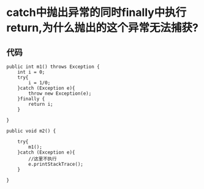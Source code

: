 # catch中抛出异常的同时finally中执行return,为什么抛出的这个异常无法捕获?

## 代码

```
public int m1() throws Exception {
    int i = 0;
    try{
        i = 1/0;
    }catch (Exception e){
        throw new Exception(e);
    }finally {
        return i;
    }

}

public void m2() {

    try{
        m1();
    }catch (Exception e){
        //这里不执行
        e.printStackTrace();
    }

}

```
